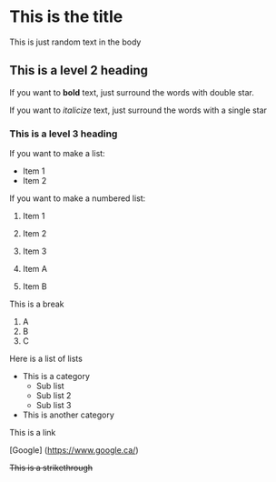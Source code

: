 # This is the title

This is just random text in the body

## This is a level 2 heading

If you want to **bold** text, just surround the words with double star.

If you want to *italicize* text, just surround the words with a single star

### This is a level 3 heading

If you want to make a list:
- Item 1
- Item 2

If you want to make a numbered list: 
1. Item 1
2. Item 2
3. Item 3

1. Item A
1. Item B

This is a break

1. A
1. B
1. C

Here is a list of lists
- This is a category
  - Sub list
  - Sub list 2
  - Sub list 3
- This is another category

This is a link

[Google] (https://www.google.ca/)

~~This is a strikethrough~~

